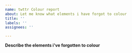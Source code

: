 ```yaml
---
name: twttr Colour report
about: Let me know what elements i have forgot to colour
title: ''
labels: ''
assignees: ''

---
```


**Describe the elements i've forgotten to colour**
